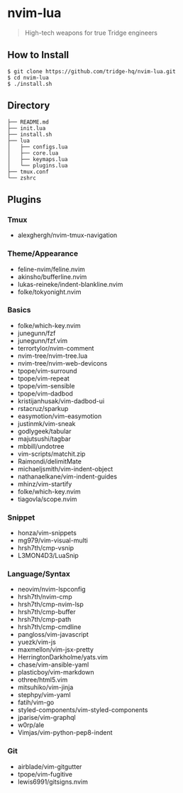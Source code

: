 # nvim-lua
> High-tech weapons for true Tridge engineers

## How to Install
```
$ git clone https://github.com/tridge-hq/nvim-lua.git
$ cd nvim-lua
$ ./install.sh
```

## Directory
```
├── README.md
├── init.lua
├── install.sh
├── lua
│   ├── configs.lua
│   ├── core.lua
│   ├── keymaps.lua
│   └── plugins.lua
├── tmux.conf
└── zshrc
```

## Plugins
### Tmux
* alexghergh/nvim-tmux-navigation

### Theme/Appearance
* feline-nvim/feline.nvim
* akinsho/bufferline.nvim
* lukas-reineke/indent-blankline.nvim
* folke/tokyonight.nvim

### Basics
* folke/which-key.nvim
* junegunn/fzf
* junegunn/fzf.vim
* terrortylor/nvim-comment
* nvim-tree/nvim-tree.lua
* nvim-tree/nvim-web-devicons
* tpope/vim-surround
* tpope/vim-repeat
* tpope/vim-sensible
* tpope/vim-dadbod
* kristijanhusak/vim-dadbod-ui
* rstacruz/sparkup
* easymotion/vim-easymotion
* justinmk/vim-sneak
* godlygeek/tabular
* majutsushi/tagbar
* mbbill/undotree
* vim-scripts/matchit.zip
* Raimondi/delimitMate
* michaeljsmith/vim-indent-object
* nathanaelkane/vim-indent-guides
* mhinz/vim-startify
* folke/which-key.nvim
* tiagovla/scope.nvim

### Snippet
* honza/vim-snippets
* mg979/vim-visual-multi
* hrsh7th/cmp-vsnip
* L3MON4D3/LuaSnip

### Language/Syntax
* neovim/nvim-lspconfig
* hrsh7th/nvim-cmp
* hrsh7th/cmp-nvim-lsp
* hrsh7th/cmp-buffer
* hrsh7th/cmp-path
* hrsh7th/cmp-cmdline
* pangloss/vim-javascript
* yuezk/vim-js
* maxmellon/vim-jsx-pretty
* HerringtonDarkholme/yats.vim
* chase/vim-ansible-yaml
* plasticboy/vim-markdown
* othree/html5.vim
* mitsuhiko/vim-jinja
* stephpy/vim-yaml
* fatih/vim-go
* styled-components/vim-styled-components
* jparise/vim-graphql
* w0rp/ale
* Vimjas/vim-python-pep8-indent

### Git
* airblade/vim-gitgutter
* tpope/vim-fugitive
* lewis6991/gitsigns.nvim
